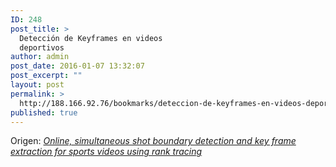 ```yaml
---
ID: 248
post_title: >
  Detección de Keyframes en videos
  deportivos
author: admin
post_date: 2016-01-07 13:32:07
post_excerpt: ""
layout: post
permalink: >
  http://188.166.92.76/bookmarks/deteccion-de-keyframes-en-videos-deportivos/
published: true
---
```

Origen: <em><a href="http://ieeexplore.ieee.org/xpls/icp.jsp?arnumber=4712476">Online, simultaneous shot boundary detection and key frame extraction for sports videos using rank tracing</a></em>